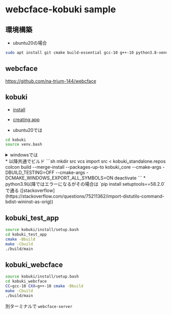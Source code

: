 # webcface-kobuki sample

## 環境構築
* ubuntu20の場合
```sh
sudo apt install git cmake build-essential gcc-10 g++-10 python3.8-venv
```

## webcface
https://github.com/na-trium-144/webcface

## kobuki
* [install](https://kobuki.readthedocs.io/en/devel/software.html)
* [creating app](https://kobuki.readthedocs.io/en/devel/applications.html)

* ubuntu20では
```sh
cd kobuki
source venv.bash
```
<details><summary>windowsでは</summary>

* windowsでは
	* git for windowsが必要
	* developer command promptでやる
	* venv.bashの代わりに手動で以下のようにやる
```
python3 -m venv .venv
.venv\Scripts\activate
pip install wheel setuptools==45.2.0 vcstool==0.2.14 colcon-common-extensions==0.2.1
```
	* kobuki\src\ecl_core\ecl_ipc\src\ に空のdummy.cppを作成し、kobuki\src\ecl_core\ecl_ipc\src\CMakeLists.txt を修正 (必要ないかも)
```cmake
if(ECL_PLATFORM_HAS_POSIX_THREADS)
  add_subdirectory(lib)
else()
  add_library(${PROJECT_NAME} dummy.cpp)
  set_target_properties(${PROJECT_NAME}
    PROPERTIES
      SOVERSION ${${PROJECT_NAME}_VERSION}
      VERSION ${${PROJECT_NAME}_VERSION}
  )
  install(TARGETS ${PROJECT_NAME} EXPORT ${PROJECT_NAME}
    RUNTIME DESTINATION bin
    ARCHIVE DESTINATION lib
    LIBRARY DESTINATION lib
  )
endif()
```
* kobuki\src\ecl_core\ecl_geometry\include\ecl\geometry\angle.hpp の41,55,115,138行目の`ecl_geometry_PUBLIC`を削除
* kobuki\src\kobuki_core\include\kobuki_core\macros.hpp の31行目`kobuki_EXPORTS`→`kobuki_core_EXPORTS`
* kobuki\src\kobuki_core\CMakeLists.txt に`add_compile_options(/permissive-)`追加
* kobuki\src\kobuki_core\include\kobuki_core\logging.hpp に`#undef ERROR`追加
* kobuki\src\kobuki_core\src\driver\kobuki.cpp の57行目`0.0/0.0`→`std::numeric_limits<double>::quiet_NaN()`
* (これでもまだ通らない)
</details>
* 以降共通でビルド
```sh
mkdir src
vcs import src < kobuki_standalone.repos
colcon build --merge-install --packages-up-to kobuki_core --cmake-args -DBUILD_TESTING=OFF --cmake-args -DCMAKE_WINDOWS_EXPORT_ALL_SYMBOLS=ON
deactivate
```
* python3.9以降ではエラーになるがその場合は `pip install setuptools==58.2.0` で通る ([stackoverflow](https://stackoverflow.com/questions/75211362/import-distutils-command-bdist-wininst-as-orig))

## kobuki_test_app
```sh
source kobuki/install/setup.bash
cd kobuki_test_app
cmake -Bbuild
make -Cbuild
./build/main
```

## kobuki_webcface
```sh
source kobuki/install/setup.bash
cd kobuki_webcface
CC=gcc-10 CXX=g++-10 cmake -Bbuild
make -Cbuild
./build/main
```

別ターミナルで `webcface-server`
